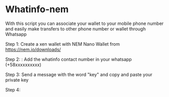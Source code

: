 # Whatinfo-nem
With this script you can associate your wallet to your mobile phone number and easily make transfers to other phone number or wallet through Whatsapp

Step 1: 
Create a xen wallet with NEM Nano Wallet from https://nem.io/downloads/

Step 2: :
Add the whatinfo contact number in your whatsapp (+58xxxxxxxxxx)

Step 3:
Send a message with the word "key" and copy and paste your private key

Step 4: 
